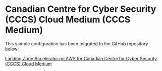 # Canadian Centre for Cyber Security (CCCS) Cloud Medium (CCCS Medium)

This sample configuration has been migrated to the GitHub repository below: <br>

[Landing Zone Accelerator on AWS for Canadian Centre for Cyber Security (CCCS) Cloud Medium](https://github.com/aws-samples/landing-zone-accelerator-on-aws-for-cccs-medium)
